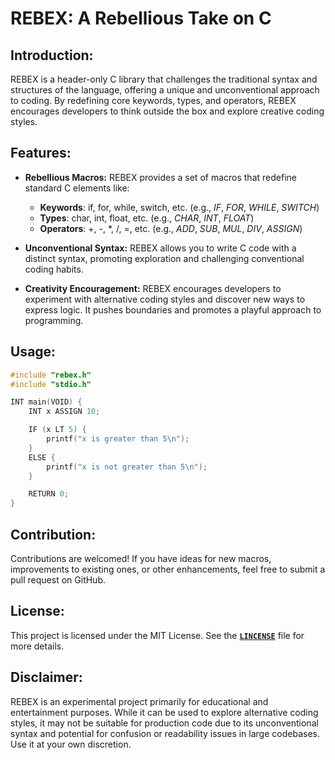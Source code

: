 # **REBEX: A Rebellious Take on C**

## **Introduction:**

REBEX is a header-only C library that challenges the traditional syntax and structures of the language, offering a unique and unconventional approach to coding. By redefining core keywords, types, and operators, REBEX encourages developers to think outside the box and explore creative coding styles.

## **Features:**

- **Rebellious Macros:** REBEX provides a set of macros that redefine standard C elements like:
  - **Keywords**: if, for, while, switch, etc. (e.g., _IF_, _FOR_, _WHILE_, _SWITCH_)
  - **Types**: char, int, float, etc. (e.g., _CHAR_, _INT_, _FLOAT_)
  - **Operators**: +, -, *, /, =, etc. (e.g., _ADD_, _SUB_, _MUL_, _DIV_, _ASSIGN_)

- **Unconventional Syntax:** REBEX allows you to write C code with a distinct syntax, promoting exploration and challenging conventional coding habits.

- **Creativity Encouragement:**  REBEX encourages developers to experiment with alternative coding styles and discover new ways to express logic. It pushes boundaries and promotes a playful approach to programming.

## **Usage:**

```C
#include "rebex.h"
#include "stdio.h"

INT main(VOID) {
    INT x ASSIGN 10;

    IF (x LT 5) {
        printf("x is greater than 5\n");
    }
    ELSE {
        printf("x is not greater than 5\n");
    }

    RETURN 0;
}
```

## **Contribution:**

Contributions are welcomed! If you have ideas for new macros, improvements to existing ones, or other enhancements, feel free to submit a pull request on GitHub.
## **License:**

This project is licensed under the MIT License. See the [**`LINCENSE`**](LINCENSE) file for more details.

## **Disclaimer:**

REBEX is an experimental project primarily for educational and entertainment purposes. While it can be used to explore alternative coding styles, it may not be suitable for production code due to its unconventional syntax and potential for confusion or readability issues in large codebases. Use it at your own discretion.
